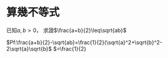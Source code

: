 # 算幾不等式

已知$a,b >0$， 求證$\frac{a+b}{2}\leq\sqrt{ab}$

$Pf:\frac{a+b}{2}-\sqrt{ab}=\frac{1}{2}(\sqrt{a}^2+\sqrt{b}^2-2\sqrt{a}\sqrt{b}$
$=\frac{1}{2}